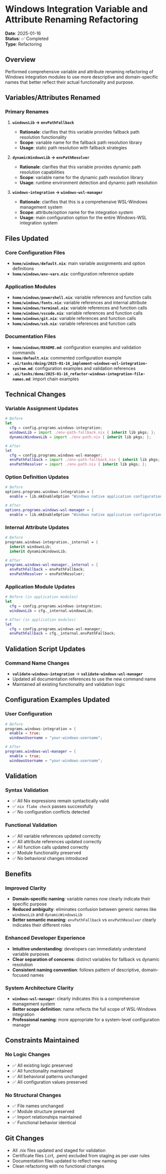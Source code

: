 # Windows Integration Variable and Attribute Renaming Refactoring

**Date**: 2025-01-16  
**Status**: ✅ Completed  
**Type**: Refactoring  

## Overview

Performed comprehensive variable and attribute renaming refactoring of Windows integration modules to use more descriptive and domain-specific names that better reflect their actual functionality and purpose.

## Variables/Attributes Renamed

### Primary Renames
1. **`windowsLib` → `envPathFallback`**
   - **Rationale**: clarifies that this variable provides fallback path resolution functionality
   - **Scope**: variable name for the fallback path resolution library
   - **Usage**: static path resolution with fallback strategies

2. **`dynamicWindowsLib` → `envPathResolver`**
   - **Rationale**: clarifies that this variable provides dynamic path resolution capabilities
   - **Scope**: variable name for the dynamic path resolution library
   - **Usage**: runtime environment detection and dynamic path resolution

3. **`windows-integration` → `windows-wsl-manager`**
   - **Rationale**: clarifies that this is a comprehensive WSL-Windows management system
   - **Scope**: attribute/option name for the integration system
   - **Usage**: main configuration option for the entire Windows-WSL integration system

## Files Updated

### Core Configuration Files
- **`home/windows/default.nix`**: main variable assignments and option definitions
- **`home/windows/env-vars.nix`**: configuration reference update

### Application Modules
- **`home/windows/powershell.nix`**: variable references and function calls
- **`home/windows/fonts.nix`**: variable references and internal attribute
- **`home/windows/terminal.nix`**: variable references and function calls
- **`home/windows/vscode.nix`**: variable references and function calls
- **`home/windows/git.nix`**: variable references and function calls
- **`home/windows/ssh.nix`**: variable references and function calls

### Documentation Files
- **`home/windows/README.md`**: configuration examples and validation commands
- **`home/default.nix`**: commented configuration example
- **`.ai/tasks/doing/2025-01-16_implement-windows-wsl-integration-system.md`**: configuration examples and validation references
- **`.ai/tasks/done/2025-01-16_refactor-windows-integration-file-names.md`**: import chain examples

## Technical Changes

### Variable Assignment Updates
```nix
# Before
let
  cfg = config.programs.windows-integration;
  windowsLib = import ./env-path-fallback.nix { inherit lib pkgs; };
  dynamicWindowsLib = import ./env-path.nix { inherit lib pkgs; };

# After
let
  cfg = config.programs.windows-wsl-manager;
  envPathFallback = import ./env-path-fallback.nix { inherit lib pkgs; };
  envPathResolver = import ./env-path.nix { inherit lib pkgs; };
```

### Option Definition Updates
```nix
# Before
options.programs.windows-integration = {
  enable = lib.mkEnableOption "Windows native application configuration management";

# After
options.programs.windows-wsl-manager = {
  enable = lib.mkEnableOption "Windows native application configuration management";
```

### Internal Attribute Updates
```nix
# Before
programs.windows-integration._internal = {
  inherit windowsLib;
  inherit dynamicWindowsLib;

# After
programs.windows-wsl-manager._internal = {
  envPathFallback = envPathFallback;
  envPathResolver = envPathResolver;
```

### Application Module Updates
```nix
# Before (in application modules)
let
  cfg = config.programs.windows-integration;
  windowsLib = cfg._internal.windowsLib;

# After (in application modules)
let
  cfg = config.programs.windows-wsl-manager;
  envPathFallback = cfg._internal.envPathFallback;
```

## Validation Script Updates

### Command Name Changes
- **`validate-windows-integration`** → **`validate-windows-wsl-manager`**
- Updated all documentation references to use the new command name
- Maintained all existing functionality and validation logic

## Configuration Examples Updated

### User Configuration
```nix
# Before
programs.windows-integration = {
  enable = true;
  windowsUsername = "your-windows-username";

# After
programs.windows-wsl-manager = {
  enable = true;
  windowsUsername = "your-windows-username";
```

## Validation

### Syntax Validation
- ✅ All Nix expressions remain syntactically valid
- ✅ `nix flake check` passes successfully
- ✅ No configuration conflicts detected

### Functional Validation
- ✅ All variable references updated correctly
- ✅ All attribute references updated correctly
- ✅ All function calls updated correctly
- ✅ Module functionality preserved
- ✅ No behavioral changes introduced

## Benefits

### Improved Clarity
- **Domain-specific naming**: variable names now clearly indicate their specific purpose
- **Reduced ambiguity**: eliminates confusion between generic names like `windowsLib` and `dynamicWindowsLib`
- **Better semantic meaning**: `envPathFallback` vs `envPathResolver` clearly indicates their different roles

### Enhanced Developer Experience
- **Intuitive understanding**: developers can immediately understand variable purposes
- **Clear separation of concerns**: distinct variables for fallback vs dynamic resolution
- **Consistent naming convention**: follows pattern of descriptive, domain-focused names

### System Architecture Clarity
- **`windows-wsl-manager`**: clearly indicates this is a comprehensive management system
- **Better scope definition**: name reflects the full scope of WSL-Windows integration
- **Professional naming**: more appropriate for a system-level configuration manager

## Constraints Maintained

### No Logic Changes
- ✅ All existing logic preserved
- ✅ All functionality maintained
- ✅ All behavioral patterns unchanged
- ✅ All configuration values preserved

### No Structural Changes
- ✅ File names unchanged
- ✅ Module structure preserved
- ✅ Import relationships maintained
- ✅ Functional behavior identical

## Git Changes
- All .nix files updated and staged for validation
- Certificate files (.crt, .pem) excluded from staging as per user rules
- Documentation files updated to reflect new naming
- Clean refactoring with no functional changes
